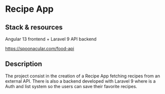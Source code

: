 # Recipe App

## Stack & resources
Angular 13 frontend + Laravel 9 API backend

https://spoonacular.com/food-api

## Description
The project consist in the creation of a Recipe App fetching recipes from an external API. There is also a backend developed with Laravel 9 where is a Auth and list system so the users can save their favorite recipes.

